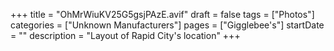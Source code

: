 +++
title = "OhMrWiuKV25G5gsjPAzE.avif"
draft = false
tags = ["Photos"]
categories = ["Unknown Manufacturers"]
pages = ["Gigglebee's"]
startDate = ""
description = "Layout of Rapid City's location"
+++
